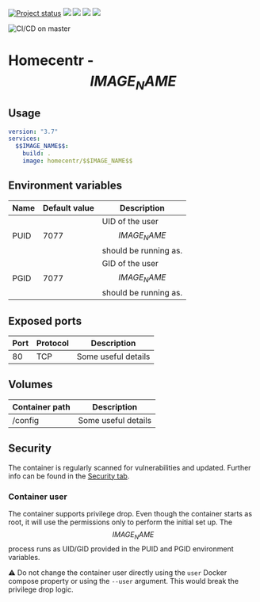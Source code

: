 [![Project status](https://badgen.net/badge/project%20status/stable%20%26%20actively%20maintaned?color=green)](https://github.com/homecentr/docker-$$IMAGE_NAME$$/graphs/commit-activity) [![](https://badgen.net/github/label-issues/homecentr/docker-$$IMAGE_NAME$$/bug?label=open%20bugs&color=green)](https://github.com/homecentr/docker-$$IMAGE_NAME$$/labels/bug) [![](https://badgen.net/github/release/homecentr/docker-$$IMAGE_NAME$$)](https://hub.docker.com/repository/docker/homecentr/$$IMAGE_NAME$$)
[![](https://badgen.net/docker/pulls/homecentr/$$IMAGE_NAME$$)](https://hub.docker.com/repository/docker/homecentr/$$IMAGE_NAME$$) 
[![](https://badgen.net/docker/size/homecentr/$$IMAGE_NAME$$)](https://hub.docker.com/repository/docker/homecentr/$$IMAGE_NAME$$)

![CI/CD on master](https://github.com/homecentr/docker-$$IMAGE_NAME$$/workflows/CI/CD%20on%20master/badge.svg)


# Homecentr - $$IMAGE_NAME$$

## Usage

```yml
version: "3.7"
services:
  $$IMAGE_NAME$$:
    build: .
    image: homecentr/$$IMAGE_NAME$$
```

## Environment variables

| Name | Default value | Description |
|------|---------------|-------------|
| PUID | 7077 | UID of the user $$IMAGE_NAME$$ should be running as. |
| PGID | 7077 | GID of the user $$IMAGE_NAME$$ should be running as. |

## Exposed ports

| Port | Protocol | Description |
|------|------|-------------|
| 80 | TCP | Some useful details |

## Volumes

| Container path | Description |
|------------|---------------|
| /config | Some useful details |

## Security
The container is regularly scanned for vulnerabilities and updated. Further info can be found in the [Security tab](https://github.com/homecentr/docker-$$IMAGE_NAME$$/security).

### Container user
The container supports privilege drop. Even though the container starts as root, it will use the permissions only to perform the initial set up. The $$IMAGE_NAME$$ process runs as UID/GID provided in the PUID and PGID environment variables.

:warning: Do not change the container user directly using the `user` Docker compose property or using the `--user` argument. This would break the privilege drop logic.